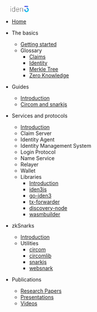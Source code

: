 
[<img src="./imgs/iden3-icon2.png" style="width: 50px; margin-left: 20px;">](/)

- [Home](/)
- The basics
    - [Getting started](basics/gettingstarted.md)
	- Glossary
		- [Claims](basics/glossary/claims.md)
		- [Identity](basics/glossary/identity.md)
		- [Merkle Tree](basics/glossary/merkletree.md)
		- [Zero Knowledge](basics/glossary/zeroknowledge.md)
- Guides
	- [Introduction](guides/introduction.md)
	- [Circom and snarkjs](guides/circom-and-snarkjs.md)
- Services and protocols
	- [Introduction](services/introduction.md)
    - Claim Server
	- Identity Agent
	- Identity Management System
    - Login Protocol
	- Name Service
	- Relayer
	- Wallet
	- Libraries
		- [Introduction](services/libraries/introduction.md)
		- [iden3js](https://github.com/iden3/iden3js)
		- [go-iden3](https://github.com/iden3/go-iden3-core)
		- [tx-forwarder](https://github.com/iden3/tx-forwarder)
		- [discovery-node](https://github.com/iden3/discovery-node)
		- [wasmbuilder](https://github.com/iden3/wasmbuilder)
		
- zkSnarks
    - [Introduction](zksnarks/introduction.md)
    - Utilities
    	- [circom](https://github.com/iden3/circom)
		- [circomlib](https://github.com/iden3/circomlib)
		- [snarkjs](https://github.com/iden3/snarkjs)
		- [websnark](https://github.com/iden3/websnark)
- Publications
	- [Research Papers](publications/publications.md#researchpapers)
	- [Presentations](publications/publications.md#presentations)
	- [Videos](publications/publications.md#videos)

